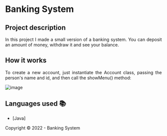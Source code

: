 ﻿<h1>Banking System</h1> 

## Project description

<p align="justify">
    In this project I made a small version of a banking system. You can deposit an amount of money, withdraw it and see your balance.
</p>

## How it works

<p align="justify">
    To create a new account, just instantiate the Account class, passing the person's name and id, and then call the showMenu() method:
    
   ![image](https://user-images.githubusercontent.com/97038663/194682731-dad89496-5b9b-465c-be27-fcce5982432f.png)

</p>

## Languages used :books:

- [Java]

Copyright :copyright: 2022 - Banking System

